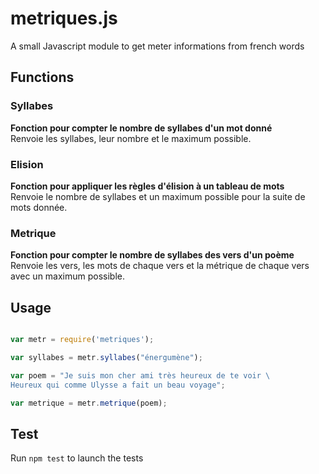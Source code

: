 # metriques.js
A small Javascript module to get meter informations from french words

## Functions

### Syllabes

**Fonction pour compter le nombre de syllabes d'un mot donné**  
Renvoie les syllabes, leur nombre et le maximum possible.

### Elision

**Fonction pour appliquer les règles d'élision à un tableau de mots**  
Renvoie le nombre de syllabes et un maximum possible pour la suite de mots donnée.

### Metrique

**Fonction pour compter le nombre de syllabes des vers d'un poème**  
Renvoie les vers, les mots de chaque vers et la métrique de chaque vers avec un maximum possible.
  
## Usage

```javascript

var metr = require('metriques');

var syllabes = metr.syllabes("énergumène");

var poem = "Je suis mon cher ami très heureux de te voir \
Heureux qui comme Ulysse a fait un beau voyage";

var metrique = metr.metrique(poem);

```

## Test

Run `npm test` to launch the tests

